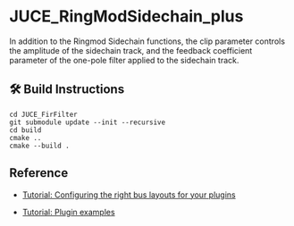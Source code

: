 # JUCE_RingModSidechain_plus
In addition to the Ringmod Sidechain functions, the clip parameter controls the amplitude of the sidechain track, and the feedback coefficient parameter of the one-pole filter applied to the sidechain track.


## 🛠️ Build Instructions
```
cd JUCE_FirFilter
git submodule update --init --recursive
cd build
cmake ..
cmake --build .
```

## Reference
- [Tutorial: Configuring the right bus layouts for your plugins](https://juce.com/tutorials/tutorial_audio_bus_layouts/)

- [Tutorial: Plugin examples](https://juce.com/tutorials/tutorial_plugin_examples/)